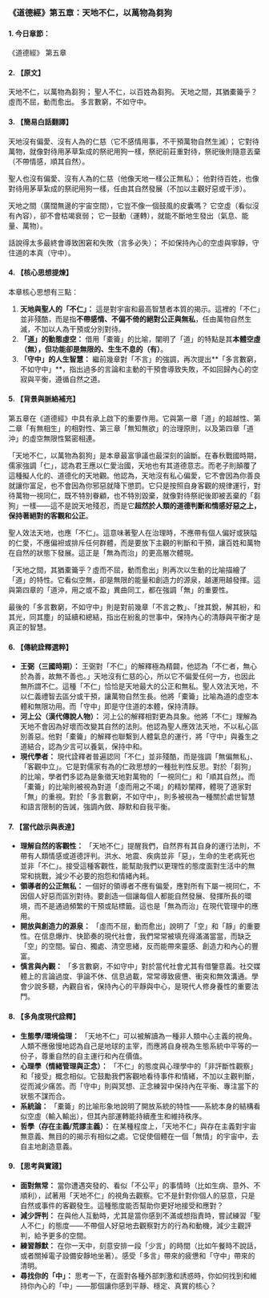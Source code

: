 ### **《道德經》第五章：天地不仁，以萬物為芻狗**

#### **1. 今日章節：**

《道德經》 第五章

#### **2. 【原文】**

天地不仁，以萬物為芻狗；
聖人不仁，以百姓為芻狗。
天地之間，其猶橐籥乎？
虛而不屈，動而愈出。
多言數窮，不如守中。

#### **3. 【簡易白話翻譯】**

天地沒有偏愛、沒有人為的仁慈（它不感情用事，不干預萬物自然生滅）；
它對待萬物，就像對待用茅草紮成的祭祀用狗一樣，祭祀前莊重對待，祭祀後則隨意丟棄（不帶情感，順其自然）。

聖人也沒有偏愛、沒有人為的仁慈（他像天地一樣公正無私）；
他對待百姓，也像對待用茅草紮成的祭祀用狗一樣，任由其自然發展（不加以主觀好惡或干涉）。

天地之間（廣闊無邊的宇宙空間），它豈不像一個鼓風的皮囊嗎？
它空虛（看似沒有內容），卻不會枯竭衰弱；
它一鼓動（運轉），就能不斷地生發出（氣息、能量、萬物）。

話說得太多最終會導致困窘和失敗（言多必失）；
不如保持內心的空虛與寧靜，守住道的本真（守中）。

#### **4. 【核心思想提煉】**

本章核心思想有三點：
1.  **天地與聖人的「不仁」：** 這是對宇宙和最高智慧者本質的揭示。這裡的「不仁」並非殘酷，而是指**不帶感情、不偏不倚的絕對公正與無私**，任由萬物自然生滅，不加以人為干預或分別對待。
2.  **「道」的動態虛空：** 借用「橐籥」的比喻，闡明了「道」的特點是其**本體空虛（無），但功能卻是無限的、生生不息的（有）**。
3.  **「守中」的人生智慧：** 繼前幾章對「不言」的強調，再次提出**「多言數窮，不如守中」**，指出過多的言論和主動的干預會導致失敗，不如回歸內心的空寂與平衡，遵循自然之道。

#### **5. 【背景與脈絡補充】**

第五章在《道德經》中具有承上啟下的重要作用。它與第一章「道」的超越性、第二章「有無相生」的相對性、第三章「無知無欲」的治理原則，以及第四章「道沖」的虛空無限性緊密相連。

「天地不仁，以萬物為芻狗」是本章最富爭議也最深刻的論斷。在春秋戰國時期，儒家強調「仁」，認為君王應以仁愛治國，天地也有其道德意志。而老子則顛覆了這種擬人化的、道德化的天地觀。他認為，天地沒有私心偏愛，它不會因為你善良就讓你富足，也不會因為你邪惡就降下懲罰。它只是按照自身客觀的規律運行，對待萬物一視同仁，既不特別眷顧，也不特別毀棄，就像對待祭祀後即被丟棄的「芻狗」一樣——這不是說天地殘忍，而是它**超然於人類的道德判斷和情感好惡之上，保持著絕對的客觀和公正**。

聖人效法天地，也應「不仁」。這意味著聖人在治理時，不應帶有個人偏好或狹隘的仁愛，不應偏袒或排斥任何群體，而是要放下主觀的判斷和干預，讓百姓和萬物在自然的狀態下發展。這正是「無為而治」的更高層次體現。

「天地之間，其猶橐籥乎？虛而不屈，動而愈出」則再次以生動的比喻描繪了「道」的特性。它看似空無，卻是無限的能量和創造力的源泉，越運用越發揮。這與第四章的「道沖，用之或不盈」異曲同工，都在強調「無」的重要性。

最後的「多言數窮，不如守中」則是對前幾章「不言之教」、「挫其銳，解其紛，和其光，同其塵」的延續和總結，指出在紛亂的世事中，保持內心的清靜與平衡才是真正的智慧。

#### **6. 【傳統詮釋選粹】**

*   **王弼（三國時期）：** 王弼對「不仁」的解釋極為精闢，他認為「不仁者，無心於為善，故無不善也。」天地沒有仁慈的心，所以它不偏愛任何一方，也因此無所謂不仁。這種「不仁」恰恰是天地最大的公正和無私。聖人效法天地，不以仁義禮智去區分或干預，讓萬物自然生長。他將「橐籥」比喻為道的虛空本體和無限功用。而「守中」即是守住道的本體，保持清靜。
*   **河上公（漢代傳說人物）：** 河上公的解釋相對更為具象。他將「不仁」理解為天地不會因為好壞而改變其自然的法則。他認為聖人應效法天地，不以私心區別善惡。他對「橐籥」的解釋也聯繫到人體氣息的運行，將「守中」與養生之道結合，認為少言可以養氣，保持中和。
*   **現代學者：** 現代詮釋者普遍認同「不仁」並非殘酷，而是強調「無偏無私」、「客觀中立」。它是對儒家有為的仁政思想的一種批判性反思。對於「芻狗」的比喻，學者們多認為是象徵天地對萬物的「一視同仁」和「順其自然」。而「橐籥」的比喻則被視為對道「虛而用之不竭」的精妙闡釋，體現了道家對「無」的重視。對於「多言數窮，不如守中」，則多被視為一種關於處世智慧和語言限制的告誡，強調內斂、靜默和自我平衡。

#### **7. 【當代啟示與表達】**

*   **理解自然的客觀性：** 「天地不仁」提醒我們，自然界有其自身的運行法則，不帶有人類情感或道德評判。洪水、地震、疾病並非「惡」，生命的生老病死也並非「不仁」。接受這種客觀性，能幫助我們以更理性的態度面對生活中的無常和挑戰，減少不必要的抱怨和情緒內耗。
*   **領導者的公正無私：** 一個好的領導者不應有偏愛，應對所有下屬一視同仁，不因個人好惡而區別對待。要創造一個讓每個人都能自然發展、發揮所長的環境，而不是通過頻繁的干預或貼標籤。這也是「無為而治」在現代管理中的應用。
*   **開放與創造力的源泉：** 「虛而不屈，動而愈出」說明了「空」和「靜」的重要性。在信息爆炸、快節奏的現代社會，我們常常被填充得滿滿當當，而缺乏「空」的空間。留白、獨處、清空思緒，反而能帶來靈感、創造力和內心的豐富。
*   **慎言與內觀：** 「多言數窮，不如守中」對於當代社會尤其有借鑒意義。社交媒體上的言論過度、爭論不休、信息過載，常常導致疲憊、衝突和無效溝通。學會少說多聽，內觀自省，保持內心的平靜與中心，是現代人修身養性的重要法門。

#### **8. 【多角度現代詮釋】**

*   **生態學/環境倫理：** 「天地不仁」可以被解讀為一種非人類中心主義的視角。人類不應傲慢地認為自己是地球的主宰，而應將自身視為生態系統中平等的一份子，尊重自然的自主運行和內在價值。
*   **心理學（情緒管理與正念）：** 「不仁」的態度與心理學中的「非評斷性觀察」和「接受」概念相似。它鼓勵我們客觀地看待事件和情緒，不加以主觀判斷，從而減少痛苦。而「守中」則與冥想、正念練習中保持內在平衡、專注當下的狀態不謀而合。
*   **系統論：** 「橐籥」的比喻形象地說明了開放系統的特性——系統本身的結構看似空虛（輸入輸出），但其內部運轉能持續產生和維持秩序。
*   **哲學（存在主義/荒謬主義）：** 在某種程度上，「天地不仁」與存在主義對宇宙無意義、無目的的揭示有相似之處。它促使個體在一個「無情」的宇宙中，去自主地創造意義。

#### **9. 【思考與實踐】**

*   **面對無常：** 當你遭遇突發的、看似「不公平」的事情時（比如生病、意外、不順利），試著用「天地不仁」的視角去觀察。它不是針對你個人的惡意，只是自然或事件的客觀發生。這種態度能否幫助你更好地接受和應對？
*   **減少評判：** 在與他人互動時，尤其是當你感到不滿或想指責時，嘗試練習「聖人不仁」的態度——不帶個人好惡地去觀察對方的行為和動機，減少主觀評判，給予更多的空間。
*   **練習靜默：** 在你一天中，刻意安排一段「少言」的時間（比如午餐時不說話，或者關掉電子設備安靜地坐著）。感受「多言」帶來的疲憊和「守中」帶來的清明。
*   **尋找你的「中」：** 思考一下，在面對各種外部刺激和誘惑時，你如何找到和維持你內心的「中」——那個讓你感到平靜、穩定、真實的核心？